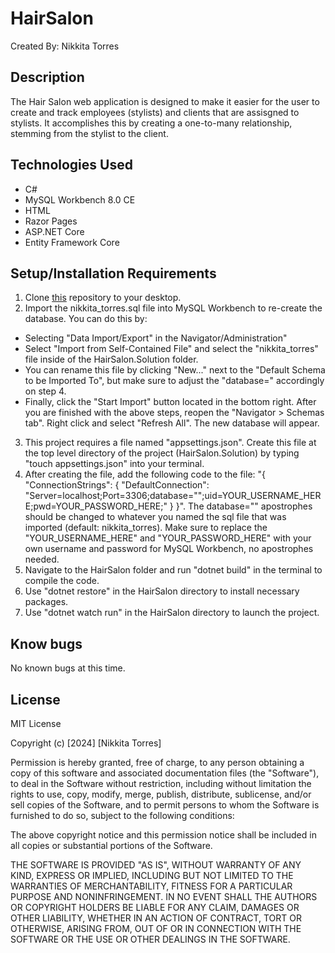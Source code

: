 # HairSalon

Created By: Nikkita Torres

## Description 

The Hair Salon web application is designed to make it easier for the user to create and track employees (stylists) and clients that are assisgned to stylists. It accomplishes this by creating a one-to-many relationship, stemming from the stylist to the client.

## Technologies Used

* C#
* MySQL Workbench 8.0 CE
* HTML
* Razor Pages
* ASP.NET Core
* Entity Framework Core

## Setup/Installation Requirements

1. Clone [this](https://github.com/NikkitaTorres/SalonProject.git) repository to your desktop.
2. Import the nikkita_torres.sql file into MySQL Workbench to re-create the database. You can do this by:

- Selecting "Data Import/Export" in the Navigator/Administration"
- Select "Import from Self-Contained File" and select the "nikkita_torres" file inside of the HairSalon.Solution folder.
- You can rename this file by clicking "New..." next to the "Default Schema to be Imported To", but make sure to adjust the "database=" accordingly on step 4.
- Finally, click the "Start Import" button located in the bottom right.
After you are finished with the above steps, reopen the "Navigator > Schemas tab". Right click and select "Refresh All". The new database will appear.
3. This project requires a file named "appsettings.json". Create this file at the top level directory of the project (HairSalon.Solution) by typing "touch appsettings.json" into your terminal.
4. After creating the file, add the following code to the file: "{
  "ConnectionStrings": {
    "DefaultConnection": "Server=localhost;Port=3306;database="";uid=YOUR_USERNAME_HERE;pwd=YOUR_PASSWORD_HERE;"
  }
}".
The database="" apostrophes should be changed to whatever you named the sql file that was imported (default: nikkita_torres). Make sure to replace the "YOUR_USERNAME_HERE" and "YOUR_PASSWORD_HERE" with your own username and password for MySQL Workbench, no apostrophes needed.
5. Navigate to the HairSalon folder and run "dotnet build" in the terminal to compile the code.
6. Use "dotnet restore" in the HairSalon directory to install necessary packages.
7. Use "dotnet watch run" in the HairSalon directory to launch the project.

## Know bugs

No known bugs at this time.

## License

MIT License

Copyright (c) [2024] [Nikkita Torres]

Permission is hereby granted, free of charge, to any person obtaining a copy of this software and associated documentation files (the "Software"), to deal in the Software without restriction, including without limitation the rights to use, copy, modify, merge, publish, distribute, sublicense, and/or sell copies of the Software, and to permit persons to whom the Software is furnished to do so, subject to the following conditions:

The above copyright notice and this permission notice shall be included in all copies or substantial portions of the Software.

THE SOFTWARE IS PROVIDED "AS IS", WITHOUT WARRANTY OF ANY KIND, EXPRESS OR IMPLIED, INCLUDING BUT NOT LIMITED TO THE WARRANTIES OF MERCHANTABILITY, FITNESS FOR A PARTICULAR PURPOSE AND NONINFRINGEMENT. IN NO EVENT SHALL THE AUTHORS OR COPYRIGHT HOLDERS BE LIABLE FOR ANY CLAIM, DAMAGES OR OTHER LIABILITY, WHETHER IN AN ACTION OF CONTRACT, TORT OR OTHERWISE, ARISING FROM, OUT OF OR IN CONNECTION WITH THE SOFTWARE OR THE USE OR OTHER DEALINGS IN THE SOFTWARE.